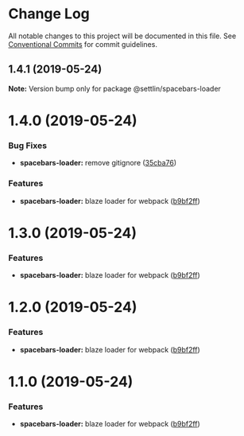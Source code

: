 # Change Log

All notable changes to this project will be documented in this file.
See [Conventional Commits](https://conventionalcommits.org) for commit guidelines.

## 1.4.1 (2019-05-24)

**Note:** Version bump only for package @settlin/spacebars-loader





# 1.4.0 (2019-05-24)


### Bug Fixes

* **spacebars-loader:** remove gitignore ([35cba76](https://github.com/settlin/node-monorepo/spacebars-loader/commit/35cba76))


### Features

* **spacebars-loader:** blaze loader for webpack ([b9bf2ff](https://github.com/settlin/node-monorepo/spacebars-loader/commit/b9bf2ff))





# 1.3.0 (2019-05-24)


### Features

* **spacebars-loader:** blaze loader for webpack ([b9bf2ff](https://github.com/settlin/node-monorepo/spacebars-loader/commit/b9bf2ff))





# 1.2.0 (2019-05-24)


### Features

* **spacebars-loader:** blaze loader for webpack ([b9bf2ff](https://github.com/settlin/node-monorepo/spacebars-loader/commit/b9bf2ff))





# 1.1.0 (2019-05-24)


### Features

* **spacebars-loader:** blaze loader for webpack ([b9bf2ff](https://github.com/settlin/node-monorepo/spacebars-loader/commit/b9bf2ff))
